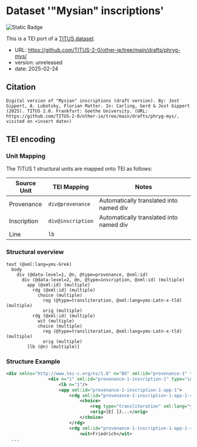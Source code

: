 # Dataset '"Mysian" inscriptions'

![Static Badge](https://img.shields.io/badge/TEI_validation-passing-green)

This is a TEI port of a [TITUS dataset](http://titus.uni-frankfurt.de/texte/etcs/phrygian/phryg.htm).

* URL: https://github.com/TITUS-2-0/other-ie/tree/main/drafts/phryg-mys/
* version: unreleased
* date: 2025-02-24

## Citation
```text
Digital version of "Mysian" inscriptions (draft version). By: Jost Gippert, A. Lubotsky, Florian Matter. In: Carling, Gerd & Jost Gippert (2025). TITUS 2.0. Frankfurt: Goethe University. (URL: https://github.com/TITUS-2-0/other-ie/tree/main/drafts/phryg-mys/, visited on <insert date>)
```

## TEI encoding


### Unit Mapping
The TITUS 1 structural units are mapped onto TEI as follows:

| Source Unit | TEI Mapping | Notes |
|-------------|-------------|-------|
| Provenance | `div@provenance` | Automatically translated into named div |
| Inscription | `div@inscription` | Automatically translated into named div |
| Line | `lb` |  |

### Structural overview
```text
text (@xml:lang=yms-Grek)
  body
    div (@data-level=1, @n, @type=provenance, @xml:id)
      div (@data-level=2, @n, @type=inscription, @xml:id) (multiple)
        app (@xml:id) (multiple)
          rdg (@xml:id) (multiple)
            choice (multiple)
              reg (@type=transliteration, @xml:lang=yms-Latn-x-tld) (multiple)
              orig (multiple)
          rdg (@xml:id) (multiple)
            wit (multiple)
            choice (multiple)
              reg (@type=transliteration, @xml:lang=yms-Latn-x-tld) (multiple)
              orig (multiple)
        [lb (@n) (multiple)]
```

### Structure Example

```xml
<div xmlns="http://www.tei-c.org/ns/1.0" n="BO" xml:id="provenance-1" type="provenance" data-level="1">
				<div n="1" xml:id="provenance-1-inscription-1" type="inscription" data-level="2">
					<lb n="1"/>
					<app xml:id="provenance-1-inscription-1-app-1">
						<rdg xml:id="provenance-1-inscription-1-app-1-rdg-1">
							<choice>
								<reg type="transliteration" xml:lang="yms-Latn-x-tld">]e[ ]y...</reg>
								<orig>]Ε[ ]J...</orig>
							</choice>
						</rdg>
						<rdg xml:id="provenance-1-inscription-1-app-1-rdg-2">
							<wit>Friedrich</wit>
  ...
```
